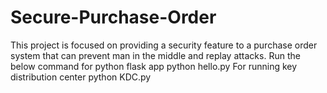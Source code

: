 # Secure-Purchase-Order
This project is focused on providing a security feature to a purchase order system that can prevent man in the middle and replay attacks.
Run the below command for python flask app
python hello.py
For running key distribution center 
python KDC.py
